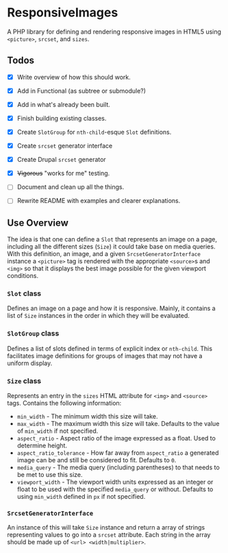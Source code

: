 # ResponsiveImages
A PHP library for defining and rendering responsive images in HTML5 using 
`<picture>`, `srcset`, and `sizes`. 


## Todos

* [x] Write overview of how this should work.
* [x] Add in Functional (as subtree or submodule?)
* [x] Add in what's already been built.
* [x] Finish building existing classes.
* [x] Create `SlotGroup` for `nth-child`-esque `Slot` definitions.
* [x] Create `srcset` generator interface
* [x] Create Drupal `srcset` generator
* [x] ~~Vigorous~~ "works for me" testing.
* [ ] Document and clean up all the things.
* [ ] Rewrite README with examples and clearer explanations.


## Use Overview

The idea is that one can define a `Slot` that represents an image on a page, 
including all the different sizes (`Size`) it could take base on media queries. 
With this definition, an image, and a given `SrcsetGeneratorInterface` 
instance a `<picture>` tag is rendered with the appropriate `<source>`s and `<img>` so that it displays the best image possible for the given viewport conditions.

### `Slot` class

Defines an image on a page and how it is responsive. Mainly, it contains a 
list of `Size` instances in the order in which they will be evaluated.

### `SlotGroup` class

Defines a list of slots defined in terms of explicit index or `nth-child`. 
This facilitates image definitions for groups of images that may not have a 
uniform display.

### `Size` class

Represents an entry in the `sizes` HTML attribute for `<img>` and `<source>` 
tags. Contains the following information:

* `min_width` - The minimum width this size will take.
* `max_width` - The maximum width this size will take. Defaults to the value 
of `min_width` if not specified.
* `aspect_ratio` - Aspect ratio of the image expressed as a float. Used to 
determine height.
* `aspect_ratio_tolerance` - How far away from `aspect_ratio` a generated 
image can be and still be considered to fit. Defaults to `0`.
* `media_query` - The media query (including parentheses) to that needs to be
 met to use this size.
* `viewport_width` - The viewport width units expressed as an integer or 
 float to be used with the specified `media_query` or without. Defaults to 
 using `min_width` defined in `px` if not specified.

### `SrcsetGeneratorInterface`

An instance of this will take `Size` instance and return a array of strings 
representing values to go into a `srcset` attribute. Each string in the array
 should be made up of `<url> <width|multiplier>`.
